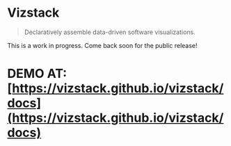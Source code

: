 # Vizstack
> Declaratively assemble data-driven software visualizations.

This is a work in progress. Come back soon for the public release!
 
# DEMO AT: [https://vizstack.github.io/vizstack/docs](https://vizstack.github.io/vizstack/docs)
